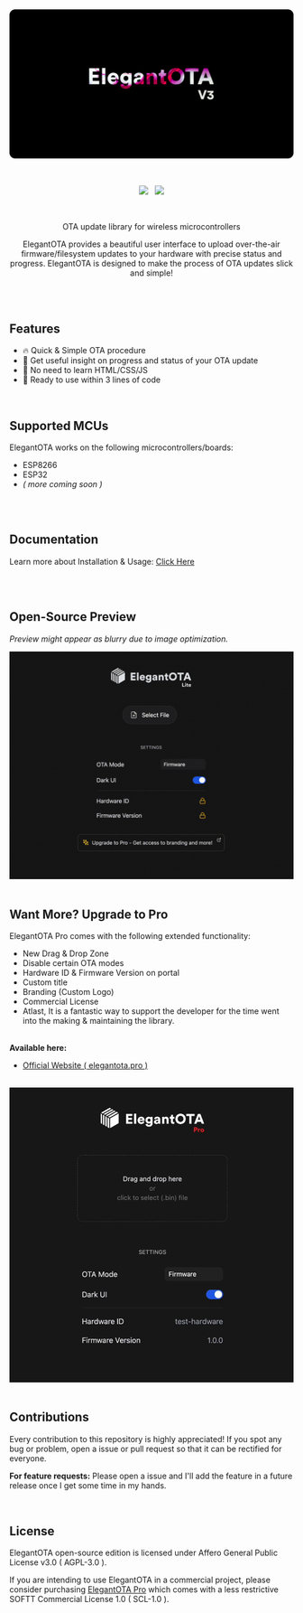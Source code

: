 <p><br/></p>
<p align="center"><img src="/docs/feature.png?sanitize=true&raw=true" width="700"></p>

<br/>
<p align="center">
<img src="https://img.shields.io/github/last-commit/ayushsharma82/ElegantOTA.svg?style=for-the-badge" />
&nbsp;
<img src="https://img.shields.io/github/actions/workflow/status/ayushsharma82/ElegantOTA/ci.yml?branch=master&style=for-the-badge" />
</p>
<br/>


<p align="center">OTA update library for wireless microcontrollers</p>
<p align="center">
ElegantOTA provides a beautiful user interface to upload over-the-air firmware/filesystem updates to your hardware with precise status and progress. ElegantOTA is designed to make the process of OTA updates slick and simple!
</p>

<br/>
<br/>

## Features
- 🔥 Quick & Simple OTA procedure
- 🏀 Get useful insight on progress and status of your OTA update
- 🎷 No need to learn HTML/CSS/JS
- 🛫 Ready to use within 3 lines of code

<br/>

## Supported MCUs
ElegantOTA works on the following microcontrollers/boards:
- ESP8266
- ESP32
- *( more coming soon )*

<br/>
<br/>

<h2>Documentation</h2>
<p>Learn more about Installation & Usage: <a href="https://docs.elegantota.pro">Click Here</a></p>

<br>

<!-- <b>Antivirus Issue:</b> If you have an antivirus on your PC with internet security, the progress bar on webpage will instantly show 100% because of request caching by your antivirus software. There is no fix for this unless you want to disable your antivirus or whitelist your local IP addresses in it. ( Same is the case with iOS, safari will cache the outgoing requests ) -->

<br>

## Open-Source Preview
*Preview might appear as blurry due to image optimization.*
<br>

<img src="/docs/demo.gif?raw=true" width="600">

<br>
<br>

## Want More? Upgrade to Pro

ElegantOTA Pro comes with the following extended functionality:
- New Drag & Drop Zone
- Disable certain OTA modes
- Hardware ID & Firmware Version on portal
- Custom title
- Branding (Custom Logo)
- Commercial License
- Atlast, It is a fantastic way to support the developer for the time went into the making & maintaining the library.

<br> <b>Available here: </b>

- [Official Website ( elegantota.pro )](https://elegantota.pro)

<br/>

<a href="https://elegantota.pro" target="_blank">
  <img src="/docs/pro-preview.jpg" alt="ElegantOTA Pro" width="600">
</a>

<br>
<br>

<h2>Contributions</h2>
<p>Every contribution to this repository is highly appreciated! If you spot any bug or problem, open a issue or pull request so that it can be rectified for everyone.</p>

**For feature requests:** Please open a issue and I'll add the feature in a future release once I get some time in my hands.

<br/>

<h2>License</h2>

ElegantOTA open-source edition is licensed under Affero General Public License v3.0 ( AGPL-3.0 ).

If you are intending to use ElegantOTA in a commercial project, please consider purchasing [ElegantOTA Pro](https://elegantota.pro) which comes with a less restrictive SOFTT Commercial License 1.0 ( SCL-1.0 ).
